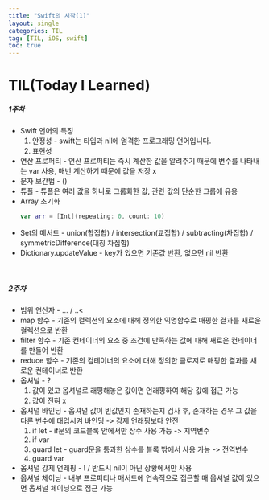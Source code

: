```yaml
---
title: "Swift의 시작(1)"
layout: single
categories: TIL
tag: [TIL, iOS, swift]
toc: true
---
```



# TIL(Today I Learned)

##### 1주차
* Swift 언어의 특징
    1. 안정성 - swift는 타입과 nil에 엄격한 프로그래밍 언어입니다.
    2. 표현성
* 연산 프로퍼티 - 연산 프로퍼티는 즉시 계산한 값을 알려주기 때문에 변수를 나타내는 var 사용, 매번 계산하기 때문에 값을 저장 x
* 문자 보간법 - \()
* 튜플 - 튜플은 여러 값을 하나로 그룹화한 값, 관련 값의 단순한 그룹에 유용
* Array 초기화
    ```swift
    var arr = [Int](repeating: 0, count: 10) 
    ```
* Set의 메서드 - union(합집합) / intersection(교집합) / subtracting(차집합) / symmetricDifference(대칭 차집합)
* Dictionary.updateValue - key가 있으면 기존값 반환, 없으면 nil 반환

<br>
 
##### 2주차
* 범위 연산자 - ... / ..< 
* map 함수 - 기존의 컬렉션의 요소에 대헤 정의한 익명함수로 매핑한 결과를 새로운 컬렉션으로 반환
* filter 함수 - 기존 컨테이너의 요소 중 조건에 만족하는 값에 대해 새로운 컨테이너를 만들어 반환
* reduce 함수 - 기존의 컴테이너의 요소에 대해 정의한 클로저로 매핑한 결과를 새로운 컨테이너로 반환
* 옵셔널 - ?
    1. 값이 있고 옵셔널로 래핑해놓은 값이면 언래핑하여 해당 값에 접근 가능
    2. 값이 전혀 x
* 옵셔널 바인딩 - 옵셔널 값이 빈값인지 존재하는지 검사 후, 존재하는 경우 그 값을 다른 변수에 대입시켜 바인딩 -> 강제 언래핑보다 안전
    1. if let - if문의 코드블록 안에서만 상수 사용 가능 -> 지역변수
    2. if var
    3. guard let - guard문을 통과한 상수를 블록 밖에서 사용 가능 -> 전역변수
    4. guard var
* 옵셔널 강제 언래핑 - ! / 반드시 nil이 아닌 상황에서만 사용
* 옵셔널 체이닝 - 내부 프로퍼티나 매서드에 연속적으로 접근할 때 옵셔널 값이 있으면 옵셔널 체이닝으로 접근 가능
